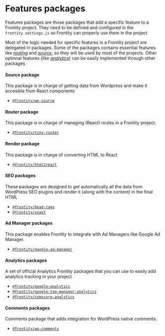 # Features packages

Features packages are those packages that add a specific feature to a Frontity project. They need to be defined and configured in the `frontity.settings.js` so Frontity can properly use them in the project

Most of the logic needed for specific features in a Frontity project are delegated in packages. Some of the packages contains essential features like [_routing_](#router-package) and [_source_](#source-package), so they will be used by most of the projects. Other optional features (like [_analytics_](#analytics-packages)) can be easily implemented through other packages

#### Source package

This package is in charge of getting data from Wordpress and make it accesible from React components

- [`@frontity/wp-source`](wp-source.md)

#### Router package

This package is in charge of managing (React) routes in a Frontity project.

- [`@frontity/tiny-router`](tiny-router.md)

#### Render package

This package is in charge of converting HTML to React

- [`@frontity/html2react`](html2react.md)

#### SEO packages

These packages are designed to get automatically all the data from WordPress SEO plugins and render it (along with the content) in the final HTML

- [`@frontity/head-tags`](head-tags.md)
- [`@frontity/yoast`](yoast.md)

#### Ad Manager packages

This package enables Frontity to integrate with Ad Managers like Google Ad Manager.

- [`@frontity/google-ad-manager`](google-ad-manager.md)

#### Analytics packages

A set of official Analytics Frontity packages that you can use to easily add analytics tracking in your project

- [`@frontity/google-analytics`](analytics/google-analytics.md)
- [`@frontity/google-tag-manager-analytics`](analytics/google-tag-manager-analytics.md)
- [`@frontity/comscore-analytics`](analytics/comscore-analytics.md)

#### Comments packages

Comments package that adds integration for WordPress native comments.

- [`@frontity/wp-comments`](features-packages/wp-comments.md)

